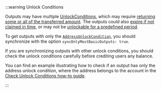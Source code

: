 :::warning Unlock Conditions

Outputs may have multiple [UnlockConditions](https://wiki.iota.org/shimmer/tips/tips/TIP-0018/#unlock-conditions), which may require [returning some or all of the transferred amount](https://wiki.iota.org/shimmer/tips/tips/TIP-0018/#storage-deposit-return-unlock-condition). The outputs could also [expire if not claimed in time](https://wiki.iota.org/shimmer/tips/tips/TIP-0018/#expiration-unlock-condition), or may not be [unlockable for a predefined period](https://wiki.iota.org/shimmer/tips/tips/TIP-0018/#timelock-unlock-condition).

To get outputs with only the [`AddressUnlockCondition`](https://wiki.iota.org/shimmer/tips/tips/TIP-0018/#address-unlock-condition), you should synchronize with the option `syncOnlyMostBasicOutputs: true`.

If you are synchronizing outputs with other unlock conditions, you should check the unlock conditions carefully before crediting users any balance.

You can find an example illustrating how to check if an output has only the address unlock condition, where the address belongs to the account in the [Check Unlock Conditions how-to guide](../how_tos/outputs_and_transactions/06_check_unlock_conditions.mdx).

:::
